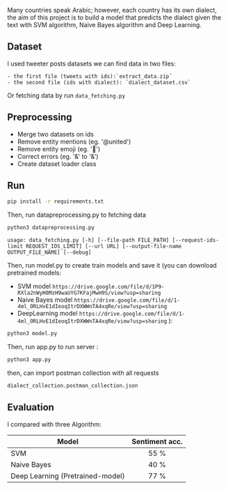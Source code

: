 
Many countries speak Arabic; however, each country has its own dialect, the aim of this project is to
build a model that predicts the dialect given the text with SVM algorithm, Naive Bayes algorithm and Deep Learning.

## Dataset
  I used tweeter posts datasets we can find data in  two files:
    
    - the first file (tweets with ids):`extract_data.zip`
    - the second file (ids with dialect): `dialect_dataset.csv`
    
  Or fetching data by run `data_fetching.py`

## Preprocessing 
  - Merge two datasets on ids
  - Remove entity mentions (eg. '@united')
  - Remove entity emoji (eg. '🌺')
  - Correct errors (eg. '&amp;' to '&')
  - Create dataset loader class

## Run
```bash
pip install -r requirements.txt
```

Then, run datapreprocessing.py to fetching data
```bash
python3 datapreprocessing.py
```
`
usage: data_fetching.py [-h] [--file-path FILE_PATH]
                        [--request-ids-limit REQUEST_IDS_LIMIT] [--url URL]
                        [--output-file-name OUTPUT_FILE_NAME] [--debug]
`

Then, run model.py to create train models and save it 
(you can download pretrained models:
  - SVM model `https://drive.google.com/file/d/1P9-RXla2nWyH0MzH9waUYG7KFajMwH9S/view?usp=sharing` 
  - Naive Bayes model `https://drive.google.com/file/d/1-4ml_ORLHvE1dIeoqItrDXWWnTA4xqRe/view?usp=sharing`
  - DeepLearning model `https://drive.google.com/file/d/1-4ml_ORLHvE1dIeoqItrDXWWnTA4xqRe/view?usp=sharing`
  ):
  
```bash
python3 model.py
```

Then, run app.py to run server :

```bash
python3 app.py
```
then, can import postman collection with all requests

```bash
dialect_collection.postman_collection.json
```

## Evaluation

I compared with three Algorithm:

<center>
  
|            Model                         | Sentiment acc. |
| ---------------------------------------- |:--------------:|
| SVM                                      |      55 %      |
| Naive Bayes                              |      40 %      |
| Deep Learning (Pretrained-model)         |      77 %      |

</center>
